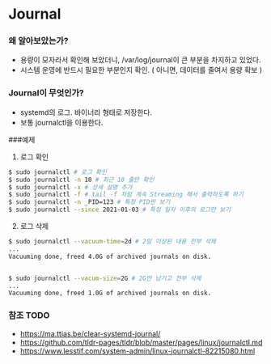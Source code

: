 # Journal

### 왜 알아보았는가?
* 용량이 모자라서 확인해 보았더니, /var/log/journal이 큰 부분을 차지하고 있었다.
* 시스템 운영에 반드시 필요한 부분인지 확인. ( 아니면, 데이터를 줄여서 용량 확보 )

### Journal이 무엇인가?
* systemd의 로그. 바이너리 형태로 저장한다.
* 보통 journalctl을 이용한다.


###예제

1. 로그 확인
```bash
$ sudo journalctl # 로그 확인
$ sudo journalctl -n 10 # 최근 10 줄만 확인
$ sudo journalctl -x # 상세 설명 추가
$ sudo journalctl -f # tail -f 처럼 계속 Streaming 해서 출력하도록 하기
$ sudo journalctl -n _PID=123 # 특정 PID만 보기
$ sudo journalctl --since 2021-01-03 # 특정 일자 이후의 로그만 보기
```

2. 로그 삭제
```bash
$ sudo journalctl --vacuum-time=2d # 2일 이상된 내용 전부 삭제
...
Vacuuming done, freed 4.0G of archived journals on disk.


$ sudo journalctl --vacum-size=2G # 2G만 남기고 전부 삭제
...
Vacuuming done, freed 1.0G of archived journals on disk.
```
### 참조 TODO
* https://ma.ttias.be/clear-systemd-journal/
* https://github.com/tldr-pages/tldr/blob/master/pages/linux/journalctl.md
* https://www.lesstif.com/system-admin/linux-journalctl-82215080.html
